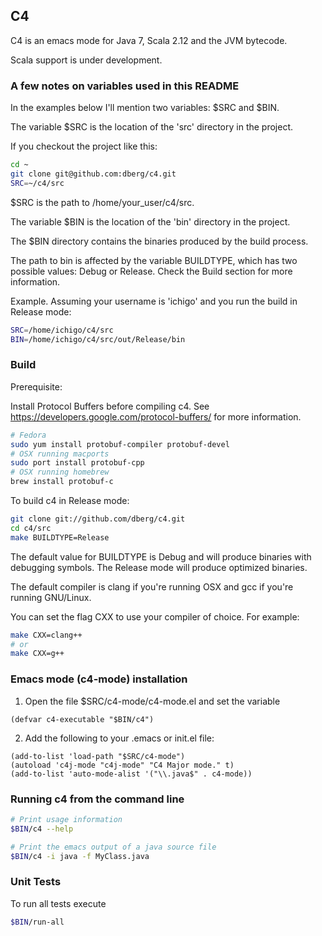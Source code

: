 ## C4

C4 is an emacs mode for Java 7, Scala 2.12 and the JVM bytecode.

Scala support is under development.


### A few notes on variables used in this README

In the examples below I'll mention two variables: $SRC and $BIN.

The variable $SRC is the location of the 'src' directory in the project.

If you checkout the project like this:

```bash
cd ~
git clone git@github.com:dberg/c4.git
SRC=~/c4/src
```

$SRC is the path to /home/your_user/c4/src.

The variable $BIN is the location of the 'bin' directory in the project.

The $BIN directory contains the binaries produced by the build process.

The path to bin is affected by the variable BUILDTYPE, which has two possible values: Debug or Release. Check the Build section for more information.

Example. Assuming your username is 'ichigo' and you run the build in Release mode:

```bash
SRC=/home/ichigo/c4/src
BIN=/home/ichigo/c4/src/out/Release/bin
```


### Build

Prerequisite:

Install Protocol Buffers before compiling c4. See https://developers.google.com/protocol-buffers/ for more information.

```bash
# Fedora
sudo yum install protobuf-compiler protobuf-devel
# OSX running macports
sudo port install protobuf-cpp
# OSX running homebrew
brew install protobuf-c
```

To build c4 in Release mode:

```bash
git clone git://github.com/dberg/c4.git
cd c4/src
make BUILDTYPE=Release
```

The default value for BUILDTYPE is Debug and will produce binaries with debugging symbols. The Release mode will produce optimized binaries.

The default compiler is clang if you're running OSX and gcc if you're running GNU/Linux.

You can set the flag CXX to use your compiler of choice. For example:

```bash
make CXX=clang++
# or
make CXX=g++
```


### Emacs mode (c4-mode) installation

1. Open the file $SRC/c4-mode/c4-mode.el and set the variable

```elisp
(defvar c4-executable "$BIN/c4")
```

2. Add the following to your .emacs or init.el file:

```elisp
(add-to-list 'load-path "$SRC/c4-mode")
(autoload 'c4j-mode "c4j-mode" "C4 Major mode." t)
(add-to-list 'auto-mode-alist '("\\.java$" . c4-mode))
```


### Running c4 from the command line

```bash
# Print usage information
$BIN/c4 --help

# Print the emacs output of a java source file
$BIN/c4 -i java -f MyClass.java
```


### Unit Tests

To run all tests execute

```bash
$BIN/run-all
```
